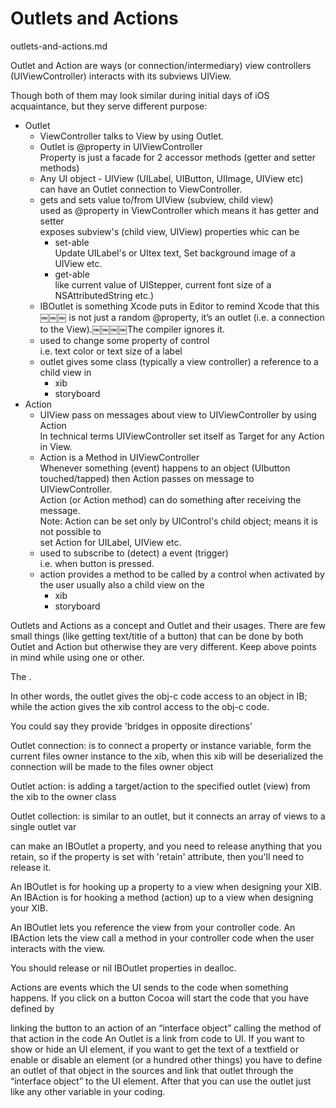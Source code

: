 # Outlets and Actions

outlets-and-actions.md

Outlet and Action are ways (or connection/intermediary) view controllers 
(UIViewController) interacts with its subviews UIView. 

Though both of them may look similar during initial days of iOS acquaintance,
 but they serve different purpose:

*   Outlet
    *   ViewController talks to View by using Outlet.
    *   Outlet is @property in UIViewController     
        Property is just a facade for 2 accessor methods (getter and setter methods)
    *   Any UI object - UIView (UILabel, UIButton, UIImage, UIView etc)         
        can have an Outlet connection to ViewController. 
    *   gets and sets value to/from UIView (subview, child view)        
        used as @property in ViewController which means it has getter and setter        
        exposes subview's (child view, UIView) properties whic can be
        *   set-able    
            Update UILabel's or UItex text, Set background image of a UIView etc.
        * get-able      
            like current value of UIStepper, current font size of a NSAttributedString etc.)
    *   IBOutlet is something Xcode puts in Editor to remind Xcode that this￼￼￼ is not just a random 
        @property, it’s an outlet (i.e. a connection to the View).￼￼￼￼The compiler ignores it.
    *   used to change some property of control         
        i.e. text color or text size of a label     
    *   outlet gives some class (typically a view controller) a reference to a child view in
        *   xib
        *   storyboard
*   Action
    *   UIView pass on messages about view to UIViewController by using Action      
        In technical terms UIViewController set itself as Target for any Action in View.     
    *   Action is a Method in UIViewController          
        Whenever something (event) happens to an object (UIbutton touched/tapped) then Action 
        passes on message to UIViewController.  
        Action (or Action method) can do something after receiving the message.     
        Note: Action can be set only by UIControl's child object; means it is not possible to   
        set Action for UILabel, UIView etc.
    *   used to subscribe to (detect) a event (trigger)     
        i.e. when button is pressed.
    *   action provides a method to be called by a control when activated by the user
        usually also a child view on the
        *   xib
        *   storyboard

Outlets and Actions as a concept
and Outlet and their usages. There are few small things (like getting text/title of a button) 
that can be done by both Outlet and Action but otherwise they are very different. 
Keep above points in mind while using one or other.

The .

In other words, the outlet gives the obj-c code access to an object in IB; while the action gives the xib control access to the obj-c code.


You could say they provide 'bridges in opposite directions'

Outlet connection: is to connect a property or instance variable, form the current files owner instance to the xib, when this xib will be deserialized the connection will be made to the files owner object

Outlet action: is adding a target/action to the specified outlet (view) from the xib to the owner class

Outlet collection: is similar to an outlet, but it connects an array of views to a single outlet var

can make an IBOutlet a property, and you need to release anything that you retain, so if the property is set with 'retain' attribute, then you'll need to release it.


An IBOutlet is for hooking up a property to a view when designing your XIB. An IBAction is for hooking a method (action) up to a view when designing your XIB.

An IBOutlet lets you reference the view from your controller code. An IBAction lets the view call a method in your controller code when the user interacts with the view.

You should release or nil IBOutlet properties in dealloc.

Actions are events which the UI sends to the code when something happens. If you click on a button Cocoa will start the code that you have defined by

linking the button to an action of an “interface object”
calling the method of that action in the code
An Outlet is a link from code to UI. If you want to show or hide an UI element, if you want to get the text of a textfield or enable or disable an element (or a hundred other things) you have to define an outlet of that object in the sources and link that outlet through the “interface object” to the UI element. After that you can use the outlet just like any other variable in your coding.
